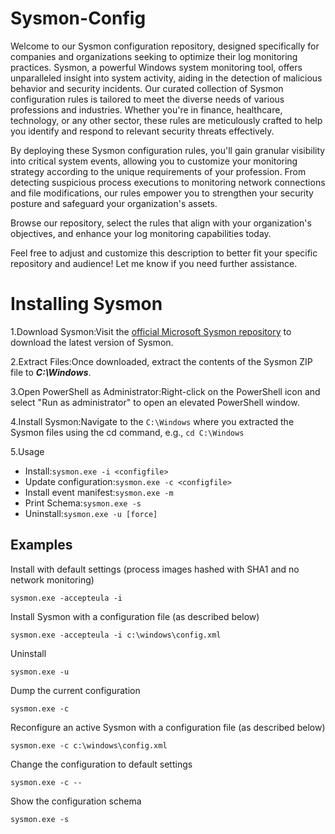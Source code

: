 # Sysmon-Config
Welcome to our Sysmon configuration repository, designed specifically for companies and organizations seeking to optimize their log monitoring practices. Sysmon, a powerful Windows system monitoring tool, offers unparalleled insight into system activity, aiding in the detection of malicious behavior and security incidents. Our curated collection of Sysmon configuration rules is tailored to meet the diverse needs of various professions and industries. Whether you're in finance, healthcare, technology, or any other sector, these rules are meticulously crafted to help you identify and respond to relevant security threats effectively.

By deploying these Sysmon configuration rules, you'll gain granular visibility into critical system events, allowing you to customize your monitoring strategy according to the unique requirements of your profession. From detecting suspicious process executions to monitoring network connections and file modifications, our rules empower you to strengthen your security posture and safeguard your organization's assets.

Browse our repository, select the rules that align with your organization's objectives, and enhance your log monitoring capabilities today.

Feel free to adjust and customize this description to better fit your specific repository and audience! Let me know if you need further assistance.

# Installing Sysmon
1.Download Sysmon:Visit the [official Microsoft Sysmon repository](https://learn.microsoft.com/en-us/sysinternals/downloads/sysmon) to download the latest version of Sysmon.

2.Extract Files:Once downloaded, extract the contents of the Sysmon ZIP file to **_C:\Windows_**.

3.Open PowerShell as Administrator:Right-click on the PowerShell icon and select "Run as administrator" to open an elevated PowerShell window.

4.Install Sysmon:Navigate to the `C:\Windows` where you extracted the Sysmon files using the cd command, e.g.,
`cd C:\Windows`

5.Usage
- Install:`sysmon.exe -i <configfile>`
- Update configuration:`sysmon.exe -c <configfile>`
- Install event manifest:`sysmon.exe -m`
- Print Schema:`sysmon.exe -s`
- Uninstall:`sysmon.exe -u [force]`

## Examples
Install with default settings (process images hashed with SHA1 and no network monitoring)
```
sysmon.exe -accepteula -i
```
Install Sysmon with a configuration file (as described below)
```
sysmon.exe -accepteula -i c:\windows\config.xml
```
Uninstall
```
sysmon.exe -u
```
Dump the current configuration
```
sysmon.exe -c
```
Reconfigure an active Sysmon with a configuration file (as described below)
```
sysmon.exe -c c:\windows\config.xml
```
Change the configuration to default settings
```
sysmon.exe -c --
```
Show the configuration schema
```
sysmon.exe -s
```

